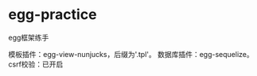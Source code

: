# egg-practice
egg框架练手

<!--基础配置-->
模板插件：egg-view-nunjucks，后缀为'.tpl'。
数据库插件：egg-sequelize。
csrf校验：已开启
